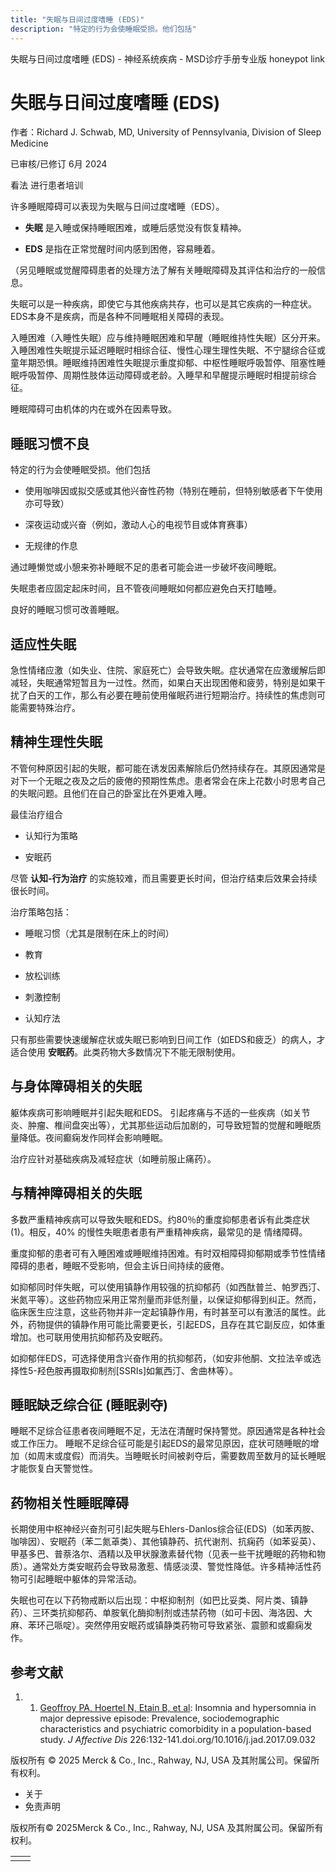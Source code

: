 ```yaml
---
title: "失眠与日间过度嗜睡 (EDS)"
description: "特定的行为会使睡眠受损。他们包括"
---
```


﻿失眠与日间过度嗜睡 (EDS) - 神经系统疾病 - MSD诊疗手册专业版 honeypot link

# 失眠与日间过度嗜睡 (EDS)

作者：Richard J. Schwab, MD, University of Pennsylvania, Division of Sleep Medicine

已审核/已修订 6月 2024

看法 进行患者培训

许多睡眠障碍可以表现为失眠与日间过度嗜睡（EDS）。

- **失眠** 是入睡或保持睡眠困难，或睡后感觉没有恢复精神。

- **EDS** 是指在正常觉醒时间内感到困倦，容易睡着。


（另见睡眠或觉醒障碍患者的处理方法了解有关睡眠障碍及其评估和治疗的一般信息。

失眠可以是一种疾病，即使它与其他疾病共存，也可以是其它疾病的一种症状。EDS本身不是疾病，而是各种不同睡眠相关障碍的表现。

入睡困难（入睡性失眠）应与维持睡眠困难和早醒（睡眠维持性失眠）区分开来。入睡困难性失眠提示延迟睡眠时相综合征、慢性心理生理性失眠、不宁腿综合征或童年期恐惧。睡眠维持困难性失眠提示重度抑郁、中枢性睡眠呼吸暂停、阻塞性睡眠呼吸暂停、周期性肢体运动障碍或老龄。入睡早和早醒提示睡眠时相提前综合征。

睡眠障碍可由机体的内在或外在因素导致。

## 睡眠习惯不良

特定的行为会使睡眠受损。他们包括

- 使用咖啡因或拟交感或其他兴奋性药物（特别在睡前，但特别敏感者下午使用亦可导致）

- 深夜运动或兴奋（例如，激动人心的电视节目或体育赛事）

- 无规律的作息


通过睡懒觉或小憩来弥补睡眠不足的患者可能会进一步破坏夜间睡眠。

失眠患者应固定起床时间，且不管夜间睡眠如何都应避免白天打瞌睡。

良好的睡眠习惯可改善睡眠。

## 适应性失眠

急性情绪应激（如失业、住院、家庭死亡）会导致失眠。症状通常在应激缓解后即减轻，失眠通常短暂且为一过性。然而，如果白天出现困倦和疲劳，特别是如果干扰了白天的工作，那么有必要在睡前使用催眠药进行短期治疗。持续性的焦虑则可能需要特殊治疗。

## 精神生理性失眠

不管何种原因引起的失眠，都可能在诱发因素解除后仍然持续存在。其原因通常是对下一个无眠之夜及之后的疲倦的预期性焦虑。患者常会在床上花数小时思考自己的失眠问题。且他们在自己的卧室比在外更难入睡。

最佳治疗组合

- 认知行为策略

- 安眠药


尽管 **认知-行为治疗** 的实施较难，而且需要更长时间，但治疗结束后效果会持续很长时间。

治疗策略包括：

- 睡眠习惯（尤其是限制在床上的时间）

- 教育

- 放松训练

- 刺激控制

- 认知疗法


只有那些需要快速缓解症状或失眠已影响到日间工作（如EDS和疲乏）的病人，才适合使用 **安眠药**。此类药物大多数情况下不能无限制使用。

## 与身体障碍相关的失眠

躯体疾病可影响睡眠并引起失眠和EDS。 引起疼痛与不适的一些疾病（如关节炎、肿瘤、椎间盘突出等），尤其那些运动后加剧的，可导致短暂的觉醒和睡眠质量降低。夜间癫痫发作同样会影响睡眠。

治疗应针对基础疾病及减轻症状（如睡前服止痛药）。

## 与精神障碍相关的失眠

多数严重精神疾病可以导致失眠和EDS。约80％的重度抑郁患者诉有此类症状(1)。相反，40% 的慢性失眠患者患有严重精神疾病，最常见的是 情绪障碍。

重度抑郁的患者可有入睡困难或睡眠维持困难。有时双相障碍抑郁期或季节性情绪障碍的患者，睡眠不受影响，但会主诉日间持续的疲倦。

如抑郁同时伴失眠，可以使用镇静作用较强的抗抑郁药（如西酞普兰、帕罗西汀、米氮平等）。这些药物应采用正常剂量而非低剂量，以保证抑郁得到纠正。然而，临床医生应注意，这些药物并非一定起镇静作用，有时甚至可以有激活的属性。此外，药物提供的镇静作用可能比需要更长，引起EDS，且存在其它副反应，如体重增加。也可联用使用抗抑郁药及安眠药。

如抑郁伴EDS，可选择使用含兴奋作用的抗抑郁药，（如安非他酮、文拉法辛或选择性5-羟色胺再摄取抑制剂\[SSRIs\]如氟西汀、舍曲林等）。

## 睡眠缺乏综合征 (睡眠剥夺)

睡眠不足综合征患者夜间睡眠不足，无法在清醒时保持警觉。原因通常是各种社会或工作压力。 睡眠不足综合征可能是引起EDS的最常见原因，症状可随睡眠的增加（如周末或度假）而消失。当睡眠长时间被剥夺后，需要数周至数月的延长睡眠才能恢复白天警觉性。

## 药物相关性睡眠障碍

长期使用中枢神经兴奋剂可引起失眠与Ehlers-Danlos综合征(EDS)（如苯丙胺、咖啡因）、安眠药（苯二氮䓬类）、其他镇静药、抗代谢剂、抗痫药（如苯妥英）、甲基多巴、普萘洛尔、酒精以及甲状腺激素替代物（见表一些干扰睡眠的药物和物质）。通常处方类安眠药会导致易激惹、情感淡漠、警觉性降低。许多精神活性药物可引起睡眠中躯体的异常活动。

失眠也可在以下药物戒断以后出现：中枢抑制剂（如巴比妥类、阿片类、镇静药）、三环类抗抑郁药、单胺氧化酶抑制剂或违禁药物（如可卡因、海洛因、大麻、苯环己哌啶）。突然停用安眠药或镇静类药物可导致紧张、震颤和或癫痫发作。

## 参考文献

1. 1. [Geoffroy PA, Hoertel N, Etain B, et al](https://www.sciencedirect.com/science/article/pii/S0165032717312594): Insomnia and hypersomnia in major depressive episode: Prevalence, sociodemographic characteristics and psychiatric comorbidity in a population-based study. _J Affective Dis_ 226:132-141.doi.org/10.1016/j.jad.2017.09.032




版权所有 © 2025
Merck & Co., Inc., Rahway, NJ, USA 及其附属公司。保留所有权利。

- 关于
- 免责声明

版权所有© 2025Merck & Co., Inc., Rahway, NJ, USA 及其附属公司。保留所有权利。

|     |     |
| --- | --- |
|  |  |